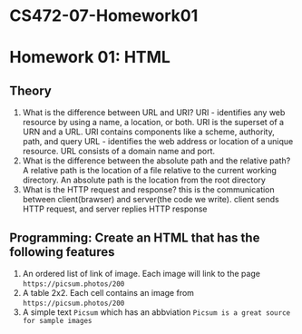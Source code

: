 
# CS472-07-Homework01
# Homework 01: HTML
## Theory
1. What is the difference between URL and URI?
URI - identifies any web resource by using a name, a location, or both. URI is the superset of a URN and a URL. URI contains components like a scheme, authority, path, and query
URL - identifies the web address or location of a unique resource. URL consists of a domain name and port.
2. What is the difference between the absolute path and the relative path?
A relative path is the location of a file relative to the current working directory. An absolute path is the location from the root directory
3. What is the HTTP request and response?
this is the communication between client(brawser) and server(the code we write). client sends HTTP request, and server replies HTTP response
## Programming: Create an HTML that has the following features
1. An ordered list of link of image. Each image will link to the page `https://picsum.photos/200`
2. A table 2x2. Each cell contains an image from `https://picsum.photos/200`
3. A simple text `Picsum` which has an abbviation `Picsum is a great source for sample images`
